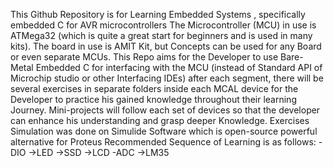 This Github Repository is for Learning Embedded Systems , specifically embedded C for AVR microcontrollers 
The Microcontroller (MCU) in use is ATMega32 (which is quite a great start for beginners and is used in many kits). The board in use is AMIT Kit, but Concepts can be used for any Board 
or even separate MCUs.
This Repo aims for the Developer to use Bare-Metal Embedded C for interfacing with the MCU (instead of Standard API of Microchip studio or other Interfacing IDEs)
after each segment, there will be several exercises in separate folders inside each MCAL device for the Developer to practice his gained knowledge throughout their learning Journey.
Mini-projects will follow each set of devices so that the developer can enhance his understanding and grasp deeper Knowledge.
Exercises Simulation was done on Simulide Software which is open-source powerful alternative for Proteus
Recommended Sequence of Learning is as follows:
-DIO ->LED
     ->SSD
     ->LCD
-ADC ->LM35


